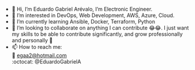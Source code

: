 - 👋 Hi, I’m Eduardo Gabriel Arévalo, I’m Electronic Engineer.
- 👀 I’m interested in DevOps, Web Development, AWS, Azure, Cloud.
- 🌱 I’m currently learning Ansible, Docker, Terraform, Python
- 💞️ I’m looking to collaborate on anything I can contribute 😂😂. I just want my skills to be able to contribute significantly, and grow professionally and personally :pray:
- 📫 How to reach me:  
:email: egaa2@hotmail.com  
:octocat: @EduardoGabrielA

<!---
EduardoGabrielA/EduardoGabrielA is a ✨ special ✨ repository because its `README.md` (this file) appears on your GitHub profile.
You can click the Preview link to take a look at your changes.
--->

